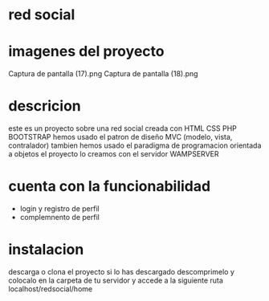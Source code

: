 # red social

# imagenes del proyecto

Captura de pantalla (17).png
Captura de pantalla (18).png

# descricion

este es un proyecto sobre una red social creada con HTML CSS PHP BOOTSTRAP
hemos usado el patron de diseño MVC (modelo, vista, contralador)
tambien hemos usado el paradigma de programacion orientada a objetos
el proyecto lo creamos con el servidor WAMPSERVER

# cuenta con la funcionabilidad

* login y registro de perfil
* complemnento de perfil

# instalacion

descarga o clona el proyecto si lo has descargado descomprimelo y 
colocalo en la carpeta de tu servidor y accede a la siguiente ruta localhost/redsocial/home